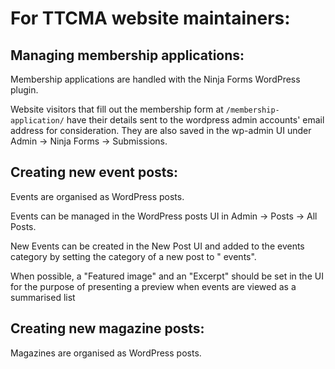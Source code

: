 # For TTCMA website maintainers:

## Managing membership applications:

Membership applications are handled with the Ninja Forms WordPress plugin.

Website visitors that fill out the membership form at `/membership-application/` have their details sent to the
wordpress admin accounts' email address for consideration. They are also saved in the wp-admin UI under Admin ->
Ninja Forms -> Submissions.

## Creating new event posts:

Events are organised as WordPress posts.

Events can be managed in the WordPress posts UI in Admin -> Posts -> All Posts.

New Events can be created in the New Post UI and added to the events category by setting the category of a new post to "
events".

When possible, a "Featured image" and an "Excerpt" should be set in the UI for the purpose of presenting a preview when
events are viewed as a summarised list

## Creating new magazine posts:

Magazines are organised as WordPress posts.
